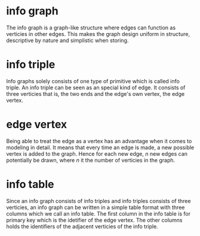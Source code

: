 # info graph
The info graph is a graph-like structure where edges can function as verticies in other edges.
This makes the graph design uniform in structure, descriptive by nature and simplistic when storing. 

# info triple
Info graphs solely consists of one type of primitive which is called info triple.
An info triple can be seen as an special kind of edge. 
It consists of three verticies that is, the two ends and the edge's own vertex, the edge vertex.

# edge vertex
Being able to treat the edge as a vertex has an advantage when it comes to modeling in detail. 
It means that every time an edge is made, a new possible vertex is added to the graph. 
Hence for each new edge, *n* new edges can potentially be drawn, where *n* it the number of verticies in the graph.

# info table
Since an info graph consists of info triples and info triples consists of three verticies,
an info graph can be written in a simple table format with three columns which we call an info table. 
The first column in the info table is for primary key which is the idetifier of the edge vertex.
The other columns holds the identifiers of the adjacent verticies of the info triple.
